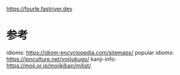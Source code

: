 https://fourle.fastriver.dev

# 参考

idioms: https://idiom-encyclopedia.com/sitemaps/
popular idioms: https://jpnculture.net/yojijukugo/
kanji-info: https://moji.or.jp/mojikiban/mjlist/
